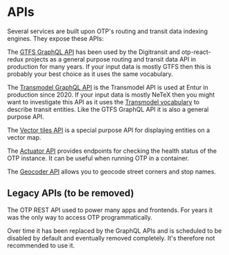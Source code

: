 # APIs

Several services are built upon OTP's routing and transit data indexing engines. They expose these APIs:

The [GTFS GraphQL API](sandbox/GtfsGraphQlApi.md) has been used by the Digitransit and otp-react-redux 
projects as a general purpose routing and transit data API in production for many years. 
If your input data is mostly GTFS then this is probably your best choice as it uses the same vocabulary.

The [Transmodel GraphQL API](sandbox/TransmodelApi.md) is the Transmodel API is used at
Entur in production since 2020. If your input data is mostly NeTeX then you might want to investigate
this API as it uses the [Transmodel vocabulary](https://en.wikipedia.org/wiki/Transmodel) to describe transit entities.
Like the GTFS GraphQL API it is also a general purpose API.

The [Vector tiles API](sandbox/MapboxVectorTilesApi.md) is a special purpose API for displaying
entities on a vector map.

The [Actuator API](sandbox/ActuatorAPI.md) provides endpoints for checking the health status of the
OTP instance. It can be useful when running OTP in a container.

The [Geocoder API](sandbox/GeocoderAPI.md) allows you to geocode street corners and stop names.

## Legacy APIs (to be removed)

The OTP REST API used to power many apps and frontends. For years it was the only way to access
OTP programmatically.

Over time it has been replaced by the GraphQL APIs and is scheduled to be disabled by default
and eventually removed completely. It's therefore not recommended to use it.